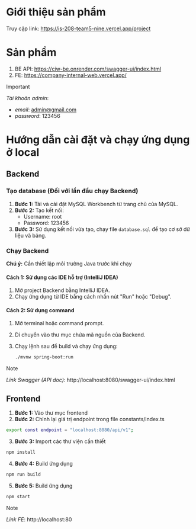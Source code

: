 # Giới thiệu sản phẩm

Truy cập link: https://is-208-team5-nine.vercel.app/project

# Sản phẩm

1. BE API: https://ciw-be.onrender.com/swagger-ui/index.html
2. FE: https://company-internal-web.vercel.app/
> [!IMPORTANT]
> *Tài khoản admin*:
> - *email*: admin@gmail.com
> - *password*: 123456

# Hướng dẫn cài đặt và chạy ứng dụng ở local

## Backend

### Tạo database (Đối với lần đầu chạy Backend)

1. **Bước 1:** Tải và cài đặt MySQL Workbench từ trang chủ của MySQL.
2. **Bước 2:** Tạo kết nối:
   - Username: root
   - Password: 123456
3. **Bước 3:** Sử dụng kết nối vừa tạo, chạy file `database.sql` để tạo cơ sở dữ liệu và bảng.

### Chạy Backend

**Chú ý:** Cần thiết lập môi trường Java trước khi chạy

#### Cách 1: Sử dụng các IDE hỗ trợ (IntelliJ IDEA)

1. Mở project Backend bằng IntelliJ IDEA.
2. Chạy ứng dụng từ IDE bằng cách nhấn nút "Run" hoặc "Debug".

#### Cách 2: Sử dụng command

1. Mở terminal hoặc command prompt.
2. Di chuyển vào thư mục chứa mã nguồn của Backend.
3. Chạy lệnh sau để build và chạy ứng dụng:

   ```bash
   ./mvnw spring-boot:run
   ```

> [!Note]
> *Link Swagger (API doc)*: http://localhost:8080/swagger-ui/index.html


## Frontend
1. **Bước 1:** Vào thư mục frontend
2. **Bước 2:** Chỉnh lại giá trị endpoint trong file constants/index.ts
```bash
export const endpoint = "localhost:8080/api/v1";
```
3. **Bước 3:** Import các thư viện cần thiết
```bash
npm install
```
4. **Bước 4:** Build ứng dụng
```bash
npm run build
```
5. **Bước 5:** Build ứng dụng
```bash
npm start
```
> [!Note]
> *Link FE*: http://localhost:80
